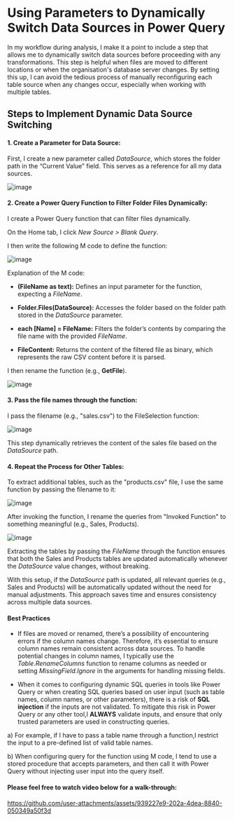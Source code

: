 # Using Parameters to Dynamically Switch Data Sources in Power Query

In my workflow during analysis, I make it a point to include a step that allows me to dynamically switch data sources before proceeding with any transformations. This step is helpful when files are moved to different locations or when the organisation's database server changes. By setting this up, I can avoid the tedious process of manually reconfiguring each table source when any changes occur, especially when working with multiple tables.

## Steps to Implement Dynamic Data Source Switching

#### 1.	Create a Parameter for Data Source:
   
First, I create a new parameter called *DataSource*, which stores the folder path in the “Current Value” field. This serves as a reference for all my data sources.

![image](https://github.com/user-attachments/assets/fc3e5429-62a8-405b-a9b1-b82aa2588c82)

#### 2.	Create a Power Query Function to Filter Folder Files Dynamically:

I create a Power Query function that can filter files dynamically.

On the Home tab, I click *New Source > Blank Query*.

I then write the following M code to define the function:

![image](https://github.com/user-attachments/assets/d1311004-c4a1-4b2f-a821-07d28c578223)

Explanation of the M code:

- **(FileName as text):** Defines an input parameter for the function, expecting a *FileName*.

- **Folder.Files(DataSource):** Accesses the folder based on the folder path stored in the *DataSource* parameter.

- **each [Name] = FileName:** Filters the folder’s contents by comparing the file name with the provided *FileName*.

- **FileContent:** Returns the content of the filtered file as binary, which represents the raw CSV content before it is parsed.

I then rename the function (e.g., **GetFile**).


![image](https://github.com/user-attachments/assets/0db5ad8b-90d0-4d90-a3b2-d19817dfde75)

#### 3.	Pass the file names through the function:

I pass the filename (e.g., "sales.csv") to the FileSelection function:

![image](https://github.com/user-attachments/assets/8659e06d-bcfb-40e8-bad3-cc6afe62152e)

This step dynamically retrieves the content of the sales file based on the *DataSource* path.

#### 4.	Repeat the Process for Other Tables:

To extract additional tables, such as the "products.csv" file, I use the same function by passing the filename to it:

![image](https://github.com/user-attachments/assets/2eea236a-4a9c-415f-9d4d-8d73f2d6e5fa)

After invoking the function, I rename the queries from "Invoked Function" to something meaningful (e.g., Sales, Products).


![image](https://github.com/user-attachments/assets/659c793b-6c75-43af-bd61-295cd4deab80)

Extracting the tables by passing the *FileName* through the function ensures that both the Sales and Products tables are updated automatically whenever the *DataSource* value changes, without breaking.

With this setup, if the *DataSource* path is updated, all relevant queries (e.g., Sales and Products) will be automatically updated without the need for manual adjustments. This approach saves time and ensures consistency across multiple data sources.

#### Best Practices

- If files are moved or renamed, there’s a possibility of encountering errors if the column names change. Therefore, it’s essential to ensure column names remain consistent across data sources. To handle potential changes in column names, I typically use the *Table.RenameColumns* function to rename columns as needed or setting *MissingField.Ignore* in the arguments for handling missing fields.

- When it comes to configuring dynamic SQL queries in tools like Power Query or when creating SQL queries based on user input (such as table names, column names, or other parameters), there is a risk of **SQL injection** if the inputs are not validated. To mitigate this risk in Power Query or any other tool,I **ALWAYS** validate inputs, and ensure that only trusted parameters are used in constructing queries.

a) For example, if I have to pass a table name through a function,I restrict the input to a pre-defined list of valid table names.

b) When configuring query for the function using M code, I tend to use a stored procedure that accepts parameters, and then call it with Power Query without injecting user input into the query itself.

#### Please feel free to watch video below for a walk-through:

https://github.com/user-attachments/assets/939227e9-202a-4dea-8840-050349a50f3d

